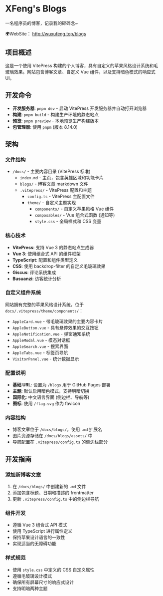 # XFeng's Blogs

一名程序员的博客，记录我的碎碎念~

🌍WebSite： http://wuxufeng.top/blogs

## 项目概述

这是一个使用 VitePress 构建的个人博客，具有自定义的苹果风格设计系统和毛玻璃效果。网站包含博客文章、自定义 Vue 组件，以及支持暗色模式的响应式 UI。

## 开发命令

- **开发服务器**: `pnpm dev` - 启动 VitePress 开发服务器并自动打开浏览器
- **构建**: `pnpm build` - 构建生产环境的静态站点
- **预览**: `pnpm preview` - 本地预览生产构建版本
- **包管理器**: 使用 `pnpm` (版本 8.14.0)

## 架构

### 文件结构
- `/docs/` - 主要内容目录 (VitePress 标准)
  - `index.md` - 主页，包含英雄区域和功能卡片
  - `blogs/` - 博客文章 markdown 文件
  - `.vitepress/` - VitePress 配置和主题
    - `config.ts` - VitePress 主配置文件
    - `theme/` - 自定义主题实现
      - `components/` - 自定义苹果风格 Vue 组件
      - `composables/` - Vue 组合式函数 (通知等)
      - `style.css` - 全局样式和 CSS 变量

### 核心技术
- **VitePress**: 支持 Vue 3 的静态站点生成器
- **Vue 3**: 使用组合式 API 的组件框架
- **TypeScript**: 配置和组件类型定义
- **CSS**: 使用 backdrop-filter 的自定义毛玻璃效果
- **Giscus**: 评论系统集成
- **Busuanzi**: 访客统计分析

### 自定义组件系统
网站拥有完整的苹果风格设计系统，位于 `docs/.vitepress/theme/components/`：
- `AppleCard.vue` - 带毛玻璃效果的主要内容卡片
- `AppleButton.vue` - 具有悬停效果的交互按钮
- `AppleNotification.vue` - 弹窗通知系统
- `AppleModal.vue` - 模态对话框
- `AppleSearch.vue` - 搜索界面
- `AppleTabs.vue` - 标签页导航
- `VisitorPanel.vue` - 统计数据显示

### 配置说明
- **基础 URL**: 设置为 `/blogs` 用于 GitHub Pages 部署
- **主题**: 默认启用暗色模式，支持明暗切换
- **国际化**: 中文语言界面 (侧边栏、导航等)
- **图标**: 使用 `/flag.svg` 作为 favicon

### 内容结构
- 博客文章位于 `/docs/blogs/`，使用 `.md` 扩展名
- 图片资源存储在 `/docs/blogs/assets/` 中
- 导航配置在 `.vitepress/config.ts` 的侧边栏部分

## 开发指南

### 添加新博客文章
1. 在 `/docs/blogs/` 中创建新的 `.md` 文件
2. 添加包含标题、日期和描述的 frontmatter
3. 更新 `.vitepress/config.ts` 中的侧边栏导航

### 组件开发
- 遵循 Vue 3 组合式 API 模式
- 使用 TypeScript 进行属性定义
- 保持苹果设计语言的一致性
- 实现适当的无障碍功能

### 样式规范
- 使用 `style.css` 中定义的 CSS 自定义属性
- 遵循毛玻璃设计模式
- 确保所有屏幕尺寸的响应式设计
- 支持明暗两种主题